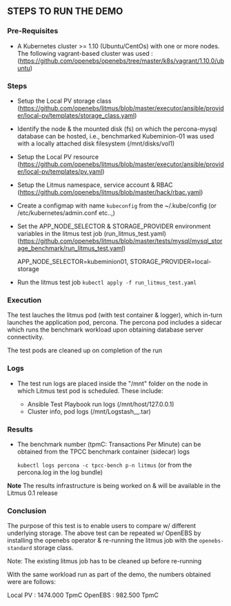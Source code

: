 ## STEPS TO RUN THE DEMO

### Pre-Requisites  

- A Kubernetes cluster >= 1.10 (Ubuntu/CentOs) with one or more nodes. The following vagrant-based cluster was used : 
  (https://github.com/openebs/openebs/tree/master/k8s/vagrant/1.10.0/ubuntu)

### Steps 

- Setup the Local PV storage class 
  (https://github.com/openebs/litmus/blob/master/executor/ansible/provider/local-pv/templates/storage_class.yaml)

- Identify the node & the mounted disk (fs) on which the percona-mysql database can be hosted, i.e., benchmarked
  Kubeminion-01 was used with a locally attached disk filesystem (/mnt/disks/vol1) 

- Setup the Local PV resource 
  (https://github.com/openebs/litmus/blob/master/executor/ansible/provider/local-pv/templates/pv.yaml)

- Setup the Litmus namespace, service account & RBAC 
  (https://github.com/openebs/litmus/blob/master/hack/rbac.yaml)

- Create a configmap with name `kubeconfig` from the ~/.kube/config (or /etc/kubernetes/admin.conf etc..,) 

- Set the APP_NODE_SELECTOR & STORAGE_PROVIDER environment variables in the litmus test job (run_litmus_test.yaml)
  (https://github.com/openebs/litmus/blob/master/tests/mysql/mysql_storage_benchmark/run_litmus_test.yaml)

  APP_NODE_SELECTOR=kubeminion01, STORAGE_PROVIDER=local-storage 
 
- Run the litmus test job `kubectl apply -f run_litmus_test.yaml` 

### Execution 

The test lauches the litmus pod (with test container & logger), which in-turn launches the application pod, percona.
The percona pod includes a sidecar which runs the benchmark workload upon obtaining database server connectivity. 

The test pods are cleaned up on completion of the run 

### Logs 

- The test run logs are placed inside the "/mnt" folder on the node in which Litmus test pod is scheduled. These include: 

  - Ansible Test Playbook run logs (/mnt/host/127.0.0.1)
  - Cluster info, pod logs (/mnt/Logstash_<timestamp>_.tar)

### Results

- The benchmark number (tpmC: Transactions Per Minute) can be obtained from the TPCC benchmark container (sidecar) logs 

  `kubectl logs percona -c tpcc-bench p-n litmus` (or from the percona.log in the log bundle) 

**Note** The results infrastructure is being worked on & will be available in the Litmus 0.1 release 

### Conclusion

The purpose of this test is to enable users to compare w/ different underlying storage. The above test can be repeated w/ 
OpenEBS by installing the openebs operator & re-running the litmus job with the `openebs-standard` storage class.

Note: The existing litmus job has to be cleaned up before re-running 

With the same workload run as part of the demo, the numbers obtained were are follows: 

Local PV : 1474.000 TpmC
OpenEBS  : 982.500 TpmC






